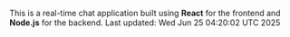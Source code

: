 This is a real-time chat application built using **React** for the frontend and **Node.js** for the backend.
Last updated: Wed Jun 25 04:20:02 UTC 2025
